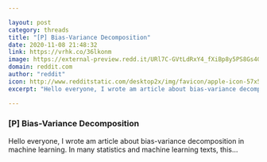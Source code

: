 ```yaml
---

layout: post
category: threads
title: "[P] Bias-Variance Decomposition"
date: 2020-11-08 21:48:32
link: https://vrhk.co/36lkonm
image: https://external-preview.redd.it/URl7C-GVtLdRxY4_fXiBp8y5PS8Gs4GCEQqSG5-HHmA.jpg?width=1200&height=628.272251309&auto=webp&crop=1200:628.272251309,smart&s=a3ece5a1bac427a04e4c84f4486b322cd844cd7c
domain: reddit.com
author: "reddit"
icon: http://www.redditstatic.com/desktop2x/img/favicon/apple-icon-57x57.png
excerpt: "Hello everyone, I wrote am article about bias-variance decomposition in machine learning. In many statistics and machine learning texts, this..."

---
```


### [P] Bias-Variance Decomposition

Hello everyone, I wrote am article about bias-variance decomposition in machine learning. In many statistics and machine learning texts, this...